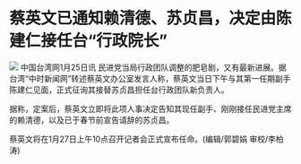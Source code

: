 # 蔡英文已通知赖清德、苏贞昌，决定由陈建仁接任台“行政院长”

![](https://inews.gtimg.com/newsapp_bt/0/15626923479/1000)
中国台湾网1月25日讯
民进党当局行政团队调整的肥皂剧，又有最新进展。据台湾“中时新闻网”转述蔡英文办公室发言人称，蔡英文当日下午与其第一任期副手陈建仁见面，正式征询其接替苏贞昌担任台行政团队新负责人。

据称，定案后，蔡英文立即将此项人事决定告知其现任副手、刚刚接任民进党主席的赖清德，以及已于春节前宣告请辞的苏贞昌。

蔡英文将在1月27日上午10点召开记者会正式宣布任命。(编辑/郭碧娟 审校/李柏涛)

